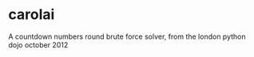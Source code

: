 carolai
=======

A countdown numbers round brute force solver, from the london python dojo october 2012